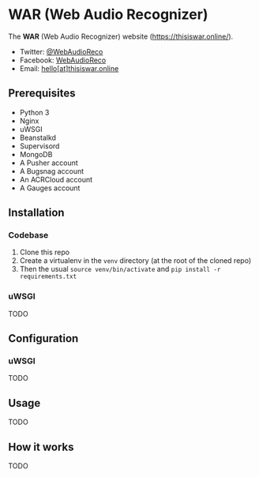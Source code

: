# WAR (Web Audio Recognizer)

The **WAR** (Web Audio Recognizer) website (https://thisiswar.online/).

  - Twitter: [@WebAudioReco](https://twitter.com/WebAudioReco)
  - Facebook: [WebAudioReco](https://www.facebook.com/WebAudioReco)
  - Email: [hello[at]thisiswar.online](mailto:hello[at]thisiswar.online)

## Prerequisites

  - Python 3
  - Nginx
  - uWSGI
  - Beanstalkd
  - Supervisord
  - MongoDB
  - A Pusher account
  - A Bugsnag account
  - An ACRCloud account
  - A Gauges account

## Installation

### Codebase

  1. Clone this repo
  2. Create a virtualenv in the `venv` directory (at the root of the cloned repo)
  3. Then the usual `source venv/bin/activate` and `pip install -r requirements.txt`

### uWSGI

TODO

## Configuration

### uWSGI

TODO

## Usage

TODO

## How it works

TODO